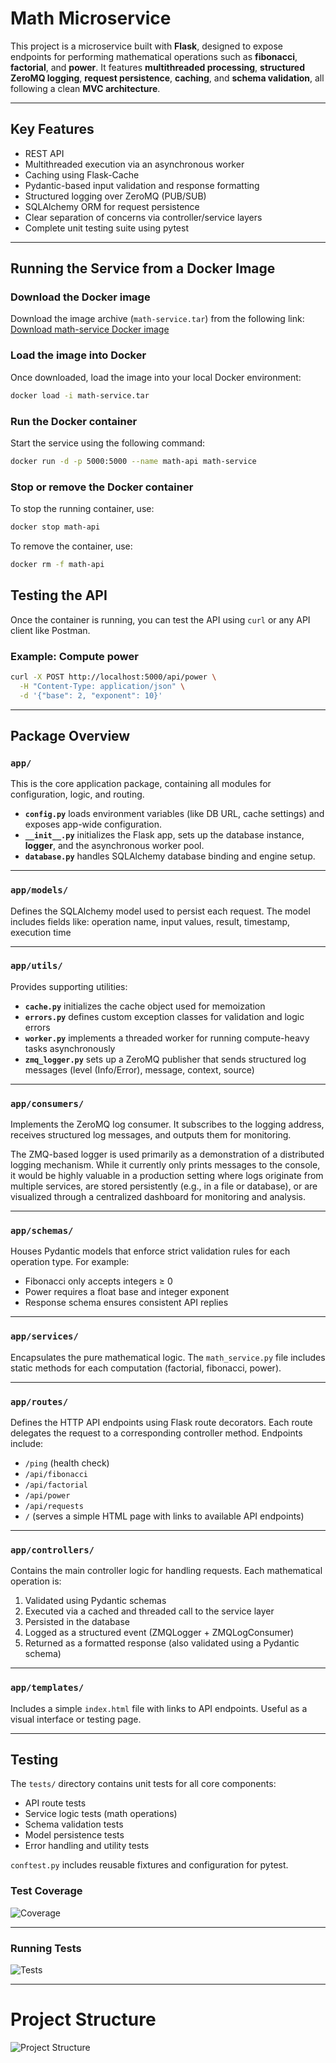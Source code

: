 # Math Microservice

This project is a microservice built with **Flask**, designed to expose endpoints for performing mathematical operations such as **fibonacci**, **factorial**, and **power**. It features **multithreaded processing**, **structured ZeroMQ logging**, **request persistence**, **caching**, and **schema validation**, all following a clean **MVC architecture**.

---

## Key Features

- REST API
- Multithreaded execution via an asynchronous worker
- Caching using Flask-Cache
- Pydantic-based input validation and response formatting
- Structured logging over ZeroMQ (PUB/SUB)
- SQLAlchemy ORM for request persistence
- Clear separation of concerns via controller/service layers
- Complete unit testing suite using pytest

---

## Running the Service from a Docker Image

### Download the Docker image
Download the image archive (`math-service.tar`) from the following link:
[Download math-service Docker image](<insert-download-link-here>)

### Load the image into Docker
Once downloaded, load the image into your local Docker environment:

```bash
docker load -i math-service.tar
```

### Run the Docker container
Start the service using the following command:

```bash
docker run -d -p 5000:5000 --name math-api math-service
```

### Stop or remove the Docker container
To stop the running container, use:

```bash
docker stop math-api
```
To remove the container, use:

```bash
docker rm -f math-api
```

## Testing the API

Once the container is running, you can test the API using `curl` or any API client like Postman.

### Example: Compute power

```bash
curl -X POST http://localhost:5000/api/power \
  -H "Content-Type: application/json" \
  -d '{"base": 2, "exponent": 10}'
```

---

## Package Overview

### `app/`
This is the core application package, containing all modules for configuration, logic, and routing.

- **`config.py`** loads environment variables (like DB URL, cache settings) and exposes app-wide configuration.
- **`__init__.py`** initializes the Flask app, sets up the database instance, **logger**, and the asynchronous worker pool.
- **`database.py`** handles SQLAlchemy database binding and engine setup.

---

### `app/models/`
Defines the SQLAlchemy model used to persist each request. The model includes fields like: operation name, input values, result, timestamp, execution time

---

### `app/utils/`
Provides supporting utilities:

- **`cache.py`** initializes the cache object used for memoization
- **`errors.py`** defines custom exception classes for validation and logic errors
- **`worker.py`** implements a threaded worker for running compute-heavy tasks asynchronously
- **`zmq_logger.py`** sets up a ZeroMQ publisher that sends structured log messages (level (Info/Error), message, context, source)

---

### `app/consumers/`
Implements the ZeroMQ log consumer. It subscribes to the logging address, receives structured log messages, and outputs them for monitoring.

The ZMQ-based logger is used primarily as a demonstration of a distributed logging mechanism. While it currently only prints messages to the console, it would be highly valuable in a production setting where logs originate from multiple services, are stored persistently (e.g., in a file or database), or are visualized through a centralized dashboard for monitoring and analysis.

---

### `app/schemas/`
Houses Pydantic models that enforce strict validation rules for each operation type. For example:

- Fibonacci only accepts integers ≥ 0
- Power requires a float base and integer exponent
- Response schema ensures consistent API replies

---

### `app/services/`
Encapsulates the pure mathematical logic. The `math_service.py` file includes static methods for each computation (factorial, fibonacci, power). 

---

### `app/routes/`
Defines the HTTP API endpoints using Flask route decorators. Each route delegates the request to a corresponding controller method. Endpoints include:

- `/ping` (health check)
- `/api/fibonacci`
- `/api/factorial`
- `/api/power`
- `/api/requests` 
- `/` (serves a simple HTML page with links to available API endpoints) 

---

### `app/controllers/`
Contains the main controller logic for handling requests. Each mathematical operation is:

1. Validated using Pydantic schemas
2. Executed via a cached and threaded call to the service layer
3. Persisted in the database
4. Logged as a structured event (ZMQLogger + ZMQLogConsumer)
5. Returned as a formatted response (also validated using a Pydantic schema)


---


### `app/templates/`
Includes a simple `index.html` file with links to API endpoints. Useful as a visual interface or testing page.

---

## Testing

The `tests/` directory contains unit tests for all core components:

- API route tests
- Service logic tests (math operations)
- Schema validation tests
- Model persistence tests
- Error handling and utility tests

`conftest.py` includes reusable fixtures and configuration for pytest.

### Test Coverage

![Coverage](/images/test_coverage.png)

---

### Running Tests

![Tests](/images/tests.png)

---

# Project Structure

![Project Structure](/images/structure.png)

